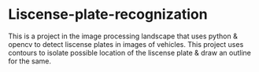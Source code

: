 # Liscense-plate-recognization
This is a project in the image processing landscape that uses python & opencv to detect liscense plates in images of vehicles.
This project uses contours to isolate possible location of the liscense plate & draw an outline for the same.
